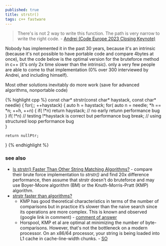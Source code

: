 ```yaml
---
published: true
title: strstr()
tags: c++ fastware
---
```

> There's is not 2 way to write this function. The path is very narrow to write the right code. - [Andrei (Code Europe 2023 Closing Keynote)](https://youtu.be/trGJsOcA4hY?feature=shared&t=1472)

Nobody has implemented it in the past 30 years, because it's an intrinsic (because it's not possible to have portable code and compare 4bytes at once), but the code below is the optimal version for the bruteforce method in c++ (it's only 2x time slower than the intrinsic).
only a very few people are able to come to that implementation (0% over 300 interviewed by Andrei, and including himself).

Most other solutions inevitably do more work (save for advanced algorithms, nonportable code)

{% highlight cpp %}
const char* strstr(const char* haystack, const char* needle) {
	for(;; ++haystack) {
		auto h = haystack;
		for( auto n = needle; *h == *n; ++h, ++n) {
        	if( !*n) 
            	return haystack;	// no early retunn performance bug
		}
		if( !*n)		// testing !*haystack is correct but performance bug
        	break;		// using structured loop performance bug	
    }
    
    return nullPtr;
}
{% endhighlight %}



### see also
- [Is strstr() Faster Than Other String Matching Algorithms?](https://saturncloud.io/blog/is-strstr-faster-than-other-string-matching-algorithms/) - compare their brute force implementation to _strstr()_ and find 20x difference performance, then assume that strstr doesn't do bruteforce and may use Boyer-Moore algorithm (BM) or the Knuth-Morris-Pratt (KMP) algorithm.
- [strstr faster than algorithms?](https://stackoverflow.com/questions/7586990/strstr-faster-than-algorithms)
	-  KMP has good theoretical characteristics in terms of the number of comparisons but in practice it’s slower than the naive search since its operations are more complex. This is known and observed (google link in comment)  - [comment of answer](https://stackoverflow.com/a/7587069/51386)
	- Horspool, KMP et al are optimal at minimizing the number of byte-comparisons. However, that's not the bottleneck on a modern processor. On an x86/64 processor, your string is being loaded into L1 cache in cache-line-width chunks. - [SO](https://stackoverflow.com/a/7857815/51386)